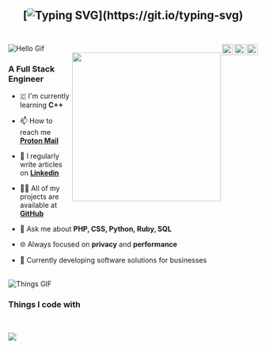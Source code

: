       
<div align="center" style="margin: 22px 0; display: flex; justify-content: center; align-items: center;">
<span style="font-size: 1.4rem; font-weight: bold; display: inline-block; vertical-align: middle;">
</br>
    
[![Typing SVG](https://readme-typing-svg.demolab.com?font=Lato&size=35&pause=1000&center=true&width=435&lines=Hello+%3Ccoders!%2F%3E%2C+I'm+Bryan.)](https://git.io/typing-svg)

</span>
</div>
<span>
<a href="https://app.daily.dev/bryanapolonio" target="_blank"><img alt="Github" align="right" width="22" src="https://cdn.simpleicons.org/daily.dev/white"/><a>
<a href="https://www.linkedin.com/in/bryanapolonio" target="_blank"><img alt="Github" align="right" width="22" src="https://cdn.simpleicons.org/linkedin/white" /><a>
<a href="https://github.com/BryanApolonio" target="_blank"><img alt="Github" align="right" width="22" src="https://cdn.simpleicons.org/github/white" /></a>
</span>
<div>
<img src="https://user-images.githubusercontent.com/73097560/115834477-dbab4500-a447-11eb-908a-139a6edaec5c.gif" alt="Hello Gif" />
</div>
<a href="https://bryanapolonio.github.io" target="_blank"><img align='right' src='https://media.tenor.com/S61VCO73mOAAAAAj/linux-tux.gif' width='300'></a>    
<h3>A Full Stack Engineer</h3>

- 🇨 I'm currently learning **C++**

- 📫 How to reach me **[Proton Mail](mailto:Bryan.Apolonio@proton.me)**

- 📝 I regularly write articles on **[Linkedin](www.linkedin.com/in/bryanapolonio)**

- 👨‍💻 All of my projects are available at **[GitHub](https://github.com/BryanApolonio?tab=repositories)**

- 💬 Ask me about **PHP, CSS, Python, Ruby, SQL**

- 🌐 Always focused on **privacy** and **performance**

- 🔭 Currently developing software solutions for businesses

<br/>
<img src="https://user-images.githubusercontent.com/73097560/115834477-dbab4500-a447-11eb-908a-139a6edaec5c.gif" alt="Things GIF">
<h3> Things I code with</h3><br>
<p><img src="https://skillicons.dev/icons?i=html,css,js,py,php,ruby,linux,git,github" /></p><br>
